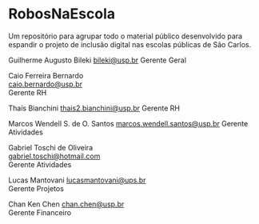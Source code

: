 # RobosNaEscola
Um repositório para agrupar todo o material público desenvolvido para espandir o projeto de inclusão digital nas escolas públicas de São Carlos.

Guilherme Augusto Bileki 
bileki@usp.br
Gerente Geral

Caio Ferreira Bernardo	
caio.bernardo@usp.br	
Gerente RH	

Thaís Bianchini
thais2.bianchini@usp.br	
Gerente RH

Marcos Wendell S. de O. Santos
marcos.wendell.santos@usp.br
Gerente Atividades	

Gabriel Toschi de Oliveira	
gabriel.toschi@hotmail.com	
Gerente Atividades	

Lucas Mantovani
lucasmantovani@ups.br	
Gerente Projetos	

Chan Ken Chen
chan.chen@usp.br	
Gerente Financeiro
